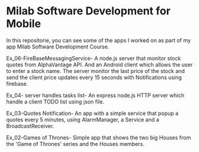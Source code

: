 # Milab Software Development for Mobile

In this repositorie, you can see some of the apps I worked on as part of my app  Milab Software Development Course.

Ex_06-FireBaseMessagingService-
A node.js server that monitor stock quotes from AlphaVantage API. 
And an Android client which allows the user to enter a stock name. 
The server monitor the last price of the stock and send the client price updates every 15 seconds with Notifications using firebase.

Ex_04- server handles tasks list-
An express node.js HTTP server which handle a client TODO list using json file.

Ex_03-Quotes Notification-
An app with a simple service that popup a quotes every 5 minutes, using AlarmManager, a Service and a
BroadcastReceiver.

Ex_02-Games of Thrones-
Simple app that shows the two big Houses from the 'Game of Thrones' series and the Houses members.

